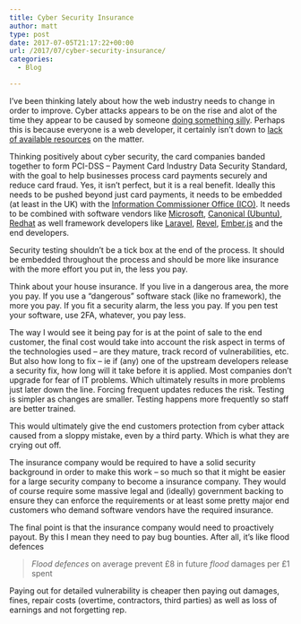```yaml
---
title: Cyber Security Insurance
author: matt
type: post
date: 2017-07-05T21:17:22+00:00
url: /2017/07/cyber-security-insurance/
categories:
  - Blog

---
```

I&#8217;ve been thinking lately about how the web industry needs to change in order to improve. Cyber attacks appears to be on the rise and alot of the time they appear to be caused by someone <a href="https://www.troyhunt.com/the-5-stages-of-data-breach-grief/" target="_blank" rel="nofollow">doing something silly</a>. Perhaps this is because everyone is a web developer, it certainly isn&#8217;t down to <a href="https://www.pluralsight.com/authors/troy-hunt" target="_blank" rel="nofollow">lack of available resources</a> on the matter.

Thinking positively about cyber security, the card companies banded together to form PCI-DSS &#8211; Payment <span class="inGlossary">Card</span> Industry Data Security Standard, with the goal to help businesses process <span class="inGlossary">card</span> payments securely and reduce <span class="inGlossary">card</span> fraud. Yes, it isn&#8217;t perfect, but it is a real benefit. Ideally this needs to be pushed beyond just card payments, it needs to be embedded (at least in the UK) with the <a href="https://ico.org.uk/" target="_blank" rel="nofollow">Information Commissioner Office (ICO)</a>. It needs to be combined with software vendors like <a href="https://www.microsoft.com/" target="_blank" rel="nofollow">Microsoft</a>, <a href="https://www.canonical.com/" target="_blank" rel="nofollow">Canonical (Ubuntu)</a>, <a href="https://www.redhat.com/" target="_blank" rel="nofollow">Redhat</a> as well framework developers like <a href="https://laravel.com/" target="_blank" rel="nofollow">Laravel</a>, <a href="https://revel.github.io/" target="_blank" rel="nofollow">Revel</a>, <a href="https://www.emberjs.com/" target="_blank" rel="nofollow">Ember.js</a> and the end developers.

Security testing shouldn&#8217;t be a tick box at the end of the process. It should be embedded throughout the process and should be more like insurance with the more effort you put in, the less you pay.

Think about your house insurance. If you live in a dangerous area, the more you pay. If you use a &#8220;dangerous&#8221; software stack (like no framework), the more you pay. If you fit a security alarm, the less you pay. If you pen test your software, use 2FA, whatever, you pay less.

The way I would see it being pay for is at the point of sale to the end customer, the final cost would take into account the risk aspect in terms of the technologies used &#8211; are they mature, track record of vulnerabilities, etc. But also how long to fix &#8211; ie if (any) one of the upstream developers release a security fix, how long will it take before it is applied. Most companies don&#8217;t upgrade for fear of IT problems. Which ultimately results in more problems just later down the line. Forcing frequent updates reduces the risk. Testing is simpler as changes are smaller. Testing happens more frequently so staff are better trained.

This would ultimately give the end customers protection from cyber attack caused from a sloppy mistake, even by a third party. Which is what they are crying out off.

The insurance company would be required to have a solid security background in order to make this work &#8211; so much so that it might be easier for a large security company to become a insurance company. They would of course require some massive legal and (ideally) government backing to ensure they can enforce the requirements or at least some pretty major end customers who demand software vendors have the required insurance.

The final point is that the insurance company would need to proactively payout. By this I mean they need to pay bug bounties. After all, it&#8217;s like flood defences

> _Flood defences_ on average prevent £8 in future _flood_ damages per £1 spent

Paying out for detailed vulnerability is cheaper then paying out damages, fines, repair costs (overtime, contractors, third parties) as well as loss of earnings and not forgetting rep.
